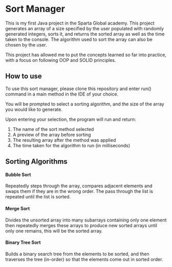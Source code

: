 # Sort Manager
This is my first Java project in the Sparta Global academy. This project generates an array of a size specified by the user populated with randomly generated integers, sorts it, and returns the sorted array as well as the time taken to the console.
The algorithm used to sort the array can also be chosen by the user.

This project has allowed me to put the concepts learned so far into practice, with a focus on following OOP and SOLID principles.


## How to use

To use this sort manager, please clone this repository and enter run() command in a main method in the IDE of your choice.

You will be prompted to select a sorting algorithm, and the size of the array you would like to generate.

Upon entering your selection, the program will run and return:
1. The name of the sort method selected
2. A preview of the array before sorting
3. The resulting array after the method was applied
4. The time taken for the algorithm to run (in milliseconds)

## Sorting Algorithms
#### Bubble Sort 
Repeatedly steps through the array, compares adjacent elements and swaps them if they are in the wrong order. The pass through the list is repeated until the list is sorted. 
#### Merge Sort
Divides the unsorted array into many subarrays containing only one element then repeatedly merges these arrays to produce new sorted arrays until only one remains, this will be the sorted array. 
#### Binary Tree Sort
Builds a binary search tree from the elements to be sorted, and then traverses the tree (in-order) so that the elements come out in sorted order.

